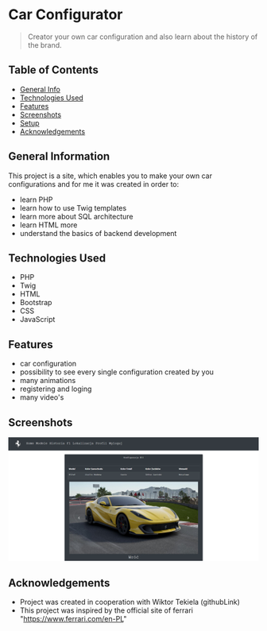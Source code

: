 # Car Configurator
> Creator your own car configuration and also learn about the history of the brand.
## Table of Contents
* [General Info](#general-information)
* [Technologies Used](#technologies-used)
* [Features](#features)
* [Screenshots](#screenshots)
* [Setup](#setup)
* [Acknowledgements](#acknowledgements)


## General Information

This project is a site, which enables you to make your own car configurations and for me it was created in order to:
- learn PHP
- learn how to use Twig templates
- learn more about SQL architecture
- learn HTML more
- understand the basics of backend development



## Technologies Used
- PHP
- Twig
- HTML
- Bootstrap
- CSS
- JavaScript


## Features
- car configuration
- possibility to see every single configuration created by you
- many animations
- registering and loging
- many video's



## Screenshots
![Example screenshot](./img/screen1.png)


## Acknowledgements
- Project was created in cooperation with Wiktor Tekiela (githubLink) 
- This project was inspired by the official site of ferrari "https://www.ferrari.com/en-PL"
